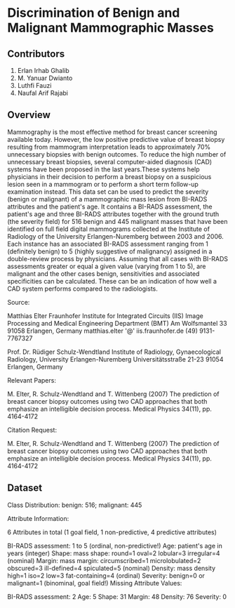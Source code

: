 # Discrimination of Benign and Malignant Mammographic Masses

## Contributors
1. Erlan Irhab Ghalib
2. M. Yanuar Dwianto
3. Luthfi Fauzi
4. Naufal Arif Rajabi

## Overview
Mammography is the most effective method for breast cancer screening
available today. However, the low positive predictive value of breast
biopsy resulting from mammogram interpretation leads to approximately
70% unnecessary biopsies with benign outcomes. To reduce the high
number of unnecessary breast biopsies, several computer-aided diagnosis
(CAD) systems have been proposed in the last years.These systems
help physicians in their decision to perform a breast biopsy on a suspicious
lesion seen in a mammogram or to perform a short term follow-up
examination instead.
This data set can be used to predict the severity (benign or malignant)
of a mammographic mass lesion from BI-RADS attributes and the patient's age.
It contains a BI-RADS assessment, the patient's age and three BI-RADS attributes
together with the ground truth (the severity field) for 516 benign and
445 malignant masses that have been identified on full field digital mammograms
collected at the Institute of Radiology of the
University Erlangen-Nuremberg between 2003 and 2006.
Each instance has an associated BI-RADS assessment ranging from 1 (definitely benign)
to 5 (highly suggestive of malignancy) assigned in a double-review process by
physicians. Assuming that all cases with BI-RADS assessments greater or equal
a given value (varying from 1 to 5), are malignant and the other cases benign,
sensitivities and associated specificities can be calculated. These can be an
indication of how well a CAD system performs compared to the radiologists.

Source:

Matthias Elter
Fraunhofer Institute for Integrated Circuits (IIS)
Image Processing and Medical Engineering Department (BMT)
Am Wolfsmantel 33
91058 Erlangen, Germany
matthias.elter '@' iis.fraunhofer.de
(49) 9131-7767327

Prof. Dr. Rüdiger Schulz-Wendtland
Institute of Radiology, Gynaecological Radiology, University Erlangen-Nuremberg
Universitätsstraße 21-23
91054 Erlangen, Germany

Relevant Papers:

M. Elter, R. Schulz-Wendtland and T. Wittenberg (2007)
The prediction of breast cancer biopsy outcomes using two CAD approaches that both emphasize an intelligible decision process.
Medical Physics 34(11), pp. 4164-4172

Citation Request:

M. Elter, R. Schulz-Wendtland and T. Wittenberg (2007)
The prediction of breast cancer biopsy outcomes using two CAD approaches that both emphasize an intelligible decision process.
Medical Physics 34(11), pp. 4164-4172

## Dataset
Class Distribution: benign: 516; malignant: 445

Attribute Information:

6 Attributes in total (1 goal field, 1 non-predictive, 4 predictive attributes)

BI-RADS assessment: 1 to 5 (ordinal, non-predictive!)
Age: patient's age in years (integer)
Shape: mass shape: round=1 oval=2 lobular=3 irregular=4 (nominal)
Margin: mass margin: circumscribed=1 microlobulated=2 obscured=3 ill-defined=4 spiculated=5 (nominal)
Density: mass density high=1 iso=2 low=3 fat-containing=4 (ordinal)
Severity: benign=0 or malignant=1 (binominal, goal field!)
Missing Attribute Values:

BI-RADS assessment: 2
Age: 5
Shape: 31
Margin: 48
Density: 76
Severity: 0
